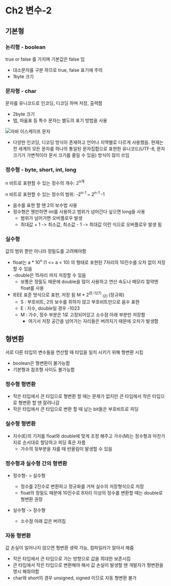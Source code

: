 # Ch2 변수-2

## 기본형

### 논리형 - boolean
true or false 를 가지며 기본값은 false 임
- 대소문자를 구분 하므로 true, false 표기에 주의
- 1byte 크기

### 문자형 - char
문자를 유니코드로 인코딩, 디코딩 하며 저장, 출력함
- 2byte 크기
- 탭, 따옴표 등 특수 문자는 별도의 표기 방법을 사용

![자바 이스케이프 문자](img.png)
- 다양한 인코딩, 디코딩 방식이 존재하고 언어나 지역별로 다르게 사용했음. 현재는 전 세계의 모든 문자를 하나의 통일된 문자집합으로 표현한 유니코드(UTF-8, 문자 크기가 가변적이라 문서 크기를 줄일 수 있음) 방식이 많이 쓰임

### 정수형 - byte, short, int, long
n 비트로 표현할 수 있는 정수의 개수: 2<sup>n개

n 비트로 표현할 수 있는 정수의 범위: -2<sup>n-1 </sup> ~ 2<sup>n-1 </sup>-1

- 음수를 표현 할 땐 2의 보수법 사용
- 정수형은 웬만하면 int를 사용하고 범위가 넘어간다 싶으면 long을 사용
    - 범위가 넘어가면 오버플로우 발생
    - 최대값 + 1 -> 최소값, 최소값 - 1 -> 최대값 이런 식으로 오버플로우 발생 됨

### 실수형
값의 범위 뿐만 아니라 정밀도를 고려해야함
- float는 a * 10<sup>n</sup> (1 <= a < 10) 의 형태로 포현된 7자리의 10진수를 오차 없이 저장할 수 있음
- -double은 15자리 까지 저장할 수 있음
  - 보통은 정밀도 때문에 double을 많이 사용하고 연산 속도나 메모리 절약엔 float를 사용
- IEEE 표준 방식으로 표현, 저장 됨 M * 2<sup>(E-127) </sup> <sub>(2) </sub> (정규화)
    - S : 부호비트, 2의 보수를 취하지 않고 부호비트만으로 음수 표현
    - E : 지수, double일 경우 -1023
    - M : 가수, 정수 부분은 1로 고정되어있고 소수점 아래 부분만 저장함
        - 여기서 저장 공간을 넘어가는 자리들은 버려지기 때문에 오차가 발생함


## 형변환 
서로 다른 타입의 변수들을 연산할 때 타입을 일치 시키기 위해 형변환 시킴
- boolean은 형변환이 불가능함
- 기본형과 참조형 사이도 불가능함

### 정수형 형변환
- 작은 타입에서 큰 타입으로 형변환 할 때는 문제가 없지만 큰 타입에서 작은 타입으로 형변환 할 땐 잘려나감
- 작은 타입에서 큰 타입으로 변환 할 때 남는 bit들은 부호비트로 피딩


### 실수형 형변환
- 지수(E)의 기저를 float와 double에 맞게 조정 해주고 가수(M)는 정수형과 마찬가지로 순서대로 할당하고 피딩 혹은 자름
    - 가수의 뒷부분을 자를 때 반올림이 발생할 수 있음

### 정수형과 실수형 간의 형변환
- 정수형- > 실수형
  - 정수를 2진수로 변환하고 정규화를 거쳐 실수의 저장형식으로 저장
  - float의 정밀도 때문에 10진수로 8자리 이상의 정수를 변환할 때는 double로 형변환 권장
  
- 실수형 -> 정수형
  - 소수점 아래 값은 버려짐

### 자동 형변환
값 손실이 일어나지 않으면 형변환 생략 가능, 컴파일러가 알아서 해줌

- 작은 타입에서 큰 타입으로 가는 방향으로 값을 최대한 보존시킴
- 큰 타입에서 작은 타입으로 변환해야 해서 값 손실이 발생할 땐 개발자가 형변환을 명시 해줘야함
- char와 short의 경우 unsigned, signed 이므로 자동 형변환 불가
